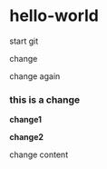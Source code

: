 # hello-world
start git


change


change again

### this is a change
**change1**

**change2**

change content
